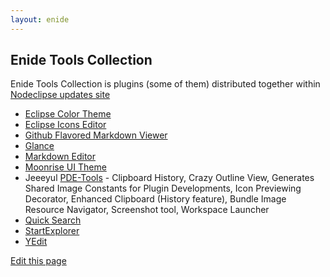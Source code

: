 ```yaml
---
layout: enide
---
```



## Enide Tools Collection

Enide Tools Collection is plugins (some of them) distributed together within [Nodeclipse updates site](http://www.nodeclipse.org/updates/) 

- [Eclipse Color Theme](eclipse-color-theme)
- [Eclipse Icons Editor](eclipse-icons-editor)
- [Github Flavored Markdown Viewer](gfmv)
- [Glance](glance)
- [Markdown Editor](markdowneditor)
- [Moonrise UI Theme](moonrise-ui-theme) 
- Jeeeyul [PDE-Tools](pde-tools) - Clipboard History, Crazy Outline View, Generates Shared Image Constants for Plugin Developments,
 Icon Previewing Decorator, Enhanced Clipboard (History feature), Bundle Image Resource Navigator, Screenshot tool, Workspace Launcher
- [Quick Search](quicksearch)
- [StartExplorer](startexplorer)
- [YEdit](yedit)

[Edit this page](https://github.com/Nodeclipse/www.nodeclipse.org/edit/gh-pages/enide/tools/index.md)
